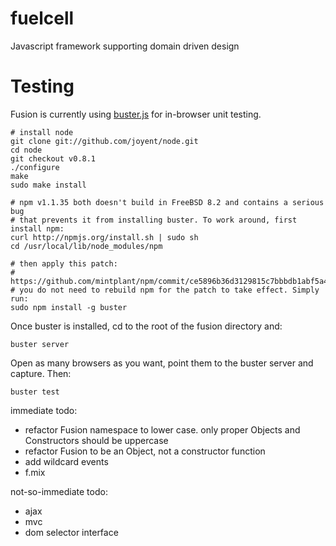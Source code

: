 fuelcell
========

Javascript framework supporting domain driven design


Testing
=======

Fusion is currently using [buster.js](http://busterjs.org) for in-browser
unit testing.

```
# install node
git clone git://github.com/joyent/node.git
cd node
git checkout v0.8.1
./configure
make
sudo make install

# npm v1.1.35 both doesn't build in FreeBSD 8.2 and contains a serious bug
# that prevents it from installing buster. To work around, first install npm:
curl http://npmjs.org/install.sh | sudo sh
cd /usr/local/lib/node_modules/npm

# then apply this patch:
# https://github.com/mintplant/npm/commit/ce5896b36d3129815c7bbbdb1abf5a495b185eac
# you do not need to rebuild npm for the patch to take effect. Simply run:
sudo npm install -g buster
```

Once buster is installed, cd to the root of the fusion directory and:
```
buster server
```

Open as many browsers as you want, point them to the buster server and capture.
Then:
```
buster test
````

immediate todo:
- refactor Fusion namespace to lower case. only proper Objects and Constructors should be uppercase
- refactor Fusion to be an Object, not a constructor function
- add wildcard events
- f.mix

not-so-immediate todo:
- ajax
- mvc
- dom selector interface
